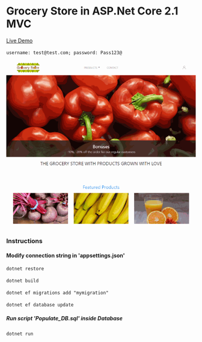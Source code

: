 # Grocery Store in ASP.Net Core 2.1 MVC

[Live Demo](https://www.wbinkowski.site/gs/)

`username: test@test.com; password: Pass123@`

![Grocery Store](preview/preview.gif)

### Instructions

#### Modify connection string in 'appsettings.json'

```
dotnet restore

dotnet build

dotnet ef migrations add "mymigration"

dotnet ef database update
```

##### Run script 'Populate_DB.sql' inside Database

`dotnet run`
